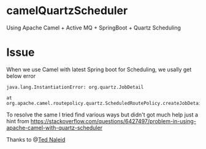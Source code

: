 # camelQuartzScheduler
Using Apache Camel + Active MQ + SpringBoot + Quartz Scheduling

# Issue

When we use Camel with latest Spring boot for Scheduling, we usally get below error

    java.lang.InstantiationError: org.quartz.JobDetail
    
    at org.apache.camel.routepolicy.quartz.ScheduledRoutePolicy.createJobDetail(ScheduledRoutePolicy.java:172)


To resolve the same I tried find various ways but didn't got much help just a hint from https://stackoverflow.com/questions/6427497/problem-in-using-apache-camel-with-quartz-scheduler

Thanks to @[Ted Naleid](https://stackoverflow.com/users/8912/ted-naleid)
